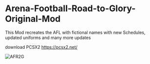 # Arena-Football-Road-to-Glory-Original-Mod
This Mod recreates the AFL with fictional names with new Schedules, updated uniforms and many more updates

download PCSX2 https://pcsx2.net/

![AFR2G](https://github.com/user-attachments/assets/3f623c44-cc76-495c-96f7-ecb72836b5e0)

